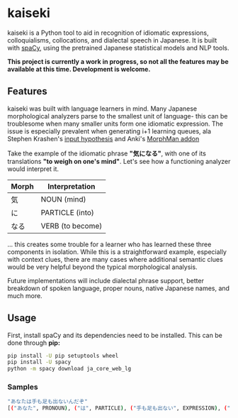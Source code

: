# kaiseki
kaiseki is a Python tool to aid in recognition of idiomatic expressions, colloquialisms, collocations, and dialectal speech in Japanese. It is built with [spaCy](https://spacy.io/models), using the pretrained Japanese statistical models and NLP tools.

**This project is currently a work in progress, so not all the features may be available at this time. Development is welcome.**

## Features
kaiseki was built with language learners in mind. Many Japanese morphological analyzers parse to the smallest unit of language- this can be troublesome when many smaller units form one idiomatic expression. The issue is especially prevalent when generating i+1 learning queues, ala Stephen Krashen's [input hypothesis](https://en.wikipedia.org/wiki/Input_hypothesis) and Anki's [MorphMan addon](https://github.com/kaegi/MorphMan)

Take the example of the idiomatic phrase **"気になる"**, with one of its translations **"to weigh on one's mind"**. Let's see how a functioning analyzer would interpret it.

| Morph | Interpretation |
| --- | -------------- |
| 気　 | NOUN (mind)      |
| に　 | PARTICLE (into) |
| なる | VERB (to become) |

 ... this creates some trouble for a learner who has learned these three components in isolation. While this is a straightforward example, especially with context clues, there are many cases where additional semantic clues would be very helpful beyond the typical morphological analysis.
 
Future implementations will include dialectal phrase support, better breakdown of spoken language, proper nouns, native Japanese names, and much more.

## Usage
First, install spaCy and its dependencies need to be installed. This can be done through **pip:**
```bash
pip install -U pip setuptools wheel
pip install -U spacy
python -m spacy download ja_core_web_lg
```

### Samples
```bash
"あなたは手も足も出ないんだぞ"
[("あなた", PRONOUN), ("は", PARTICLE), ("手も足も出ない", EXPRESSION), ("んだ" EXPRESSION), ("ぞ" PARTICLE)]
```
